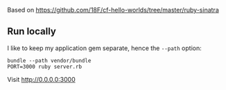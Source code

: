 Based on https://github.com/18F/cf-hello-worlds/tree/master/ruby-sinatra

## Run locally

I like to keep my application gem separate, hence the `--path` option:
```
bundle --path vendor/bundle
PORT=3000 ruby server.rb
```

Visit http://0.0.0.0:3000


